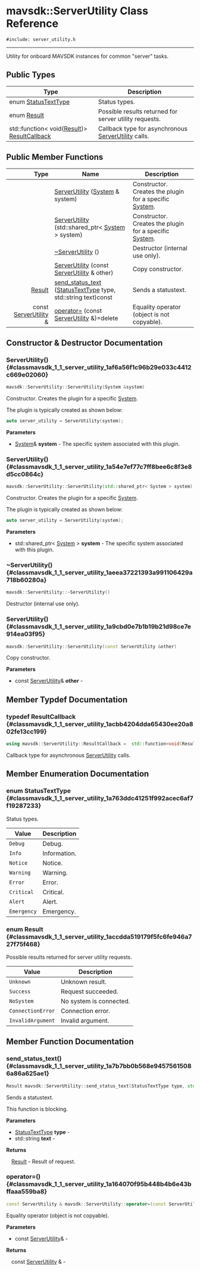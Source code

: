 # mavsdk::ServerUtility Class Reference
`#include: server_utility.h`

----


Utility for onboard MAVSDK instances for common "server" tasks. 


## Public Types


Type | Description
--- | ---
enum [StatusTextType](#classmavsdk_1_1_server_utility_1a763ddc41251f992acec6af7f19287233) | Status types.
enum [Result](#classmavsdk_1_1_server_utility_1accdda519179f5fc6fe946a727f75f468) | Possible results returned for server utility requests.
std::function< void([Result](classmavsdk_1_1_server_utility.md#classmavsdk_1_1_server_utility_1accdda519179f5fc6fe946a727f75f468))> [ResultCallback](#classmavsdk_1_1_server_utility_1acbb4204dda65430ee20a802fe13cc199) | Callback type for asynchronous [ServerUtility](classmavsdk_1_1_server_utility.md) calls.

## Public Member Functions


Type | Name | Description
---: | --- | ---
&nbsp; | [ServerUtility](#classmavsdk_1_1_server_utility_1af6a56f1c96b29e033c4412c669e02060) ([System](classmavsdk_1_1_system.md) & system) | Constructor. Creates the plugin for a specific [System](classmavsdk_1_1_system.md).
&nbsp; | [ServerUtility](#classmavsdk_1_1_server_utility_1a54e7ef77c7ff8bee6c8f3e8d5cc0864c) (std::shared_ptr< [System](classmavsdk_1_1_system.md) > system) | Constructor. Creates the plugin for a specific [System](classmavsdk_1_1_system.md).
&nbsp; | [~ServerUtility](#classmavsdk_1_1_server_utility_1aeea37221393a991106429a718b60280a) () | Destructor (internal use only).
&nbsp; | [ServerUtility](#classmavsdk_1_1_server_utility_1a9cbd0e7b1b19b21d98ce7e914ea03f95) (const [ServerUtility](classmavsdk_1_1_server_utility.md) & other) | Copy constructor.
[Result](classmavsdk_1_1_server_utility.md#classmavsdk_1_1_server_utility_1accdda519179f5fc6fe946a727f75f468) | [send_status_text](#classmavsdk_1_1_server_utility_1a7b7bb0b568e94575615086a86a625ae1) ([StatusTextType](classmavsdk_1_1_server_utility.md#classmavsdk_1_1_server_utility_1a763ddc41251f992acec6af7f19287233) type, std::string text)const | Sends a statustext.
const [ServerUtility](classmavsdk_1_1_server_utility.md) & | [operator=](#classmavsdk_1_1_server_utility_1a164070f95b448b4b6e43bffaaa559ba8) (const [ServerUtility](classmavsdk_1_1_server_utility.md) &)=delete | Equality operator (object is not copyable).


## Constructor & Destructor Documentation


### ServerUtility() {#classmavsdk_1_1_server_utility_1af6a56f1c96b29e033c4412c669e02060}
```cpp
mavsdk::ServerUtility::ServerUtility(System &system)
```


Constructor. Creates the plugin for a specific [System](classmavsdk_1_1_system.md).

The plugin is typically created as shown below: 

```cpp
auto server_utility = ServerUtility(system);
```

**Parameters**

* [System](classmavsdk_1_1_system.md)& **system** - The specific system associated with this plugin.

### ServerUtility() {#classmavsdk_1_1_server_utility_1a54e7ef77c7ff8bee6c8f3e8d5cc0864c}
```cpp
mavsdk::ServerUtility::ServerUtility(std::shared_ptr< System > system)
```


Constructor. Creates the plugin for a specific [System](classmavsdk_1_1_system.md).

The plugin is typically created as shown below: 

```cpp
auto server_utility = ServerUtility(system);
```

**Parameters**

* std::shared_ptr< [System](classmavsdk_1_1_system.md) > **system** - The specific system associated with this plugin.

### ~ServerUtility() {#classmavsdk_1_1_server_utility_1aeea37221393a991106429a718b60280a}
```cpp
mavsdk::ServerUtility::~ServerUtility()
```


Destructor (internal use only).


### ServerUtility() {#classmavsdk_1_1_server_utility_1a9cbd0e7b1b19b21d98ce7e914ea03f95}
```cpp
mavsdk::ServerUtility::ServerUtility(const ServerUtility &other)
```


Copy constructor.


**Parameters**

* const [ServerUtility](classmavsdk_1_1_server_utility.md)& **other** - 

## Member Typdef Documentation


### typedef ResultCallback {#classmavsdk_1_1_server_utility_1acbb4204dda65430ee20a802fe13cc199}

```cpp
using mavsdk::ServerUtility::ResultCallback =  std::function<void(Result)>
```


Callback type for asynchronous [ServerUtility](classmavsdk_1_1_server_utility.md) calls.


## Member Enumeration Documentation


### enum StatusTextType {#classmavsdk_1_1_server_utility_1a763ddc41251f992acec6af7f19287233}


Status types.


Value | Description
--- | ---
<span id="classmavsdk_1_1_server_utility_1a763ddc41251f992acec6af7f19287233aa603905470e2a5b8c13e96b579ef0dba"></span> `Debug` | Debug. 
<span id="classmavsdk_1_1_server_utility_1a763ddc41251f992acec6af7f19287233a4059b0251f66a18cb56f544728796875"></span> `Info` | Information. 
<span id="classmavsdk_1_1_server_utility_1a763ddc41251f992acec6af7f19287233a24efa7ee4511563b16144f39706d594f"></span> `Notice` | Notice. 
<span id="classmavsdk_1_1_server_utility_1a763ddc41251f992acec6af7f19287233a0eaadb4fcb48a0a0ed7bc9868be9fbaa"></span> `Warning` | Warning. 
<span id="classmavsdk_1_1_server_utility_1a763ddc41251f992acec6af7f19287233a902b0d55fddef6f8d651fe1035b7d4bd"></span> `Error` | Error. 
<span id="classmavsdk_1_1_server_utility_1a763ddc41251f992acec6af7f19287233a278d01e5af56273bae1bb99a98b370cd"></span> `Critical` | Critical. 
<span id="classmavsdk_1_1_server_utility_1a763ddc41251f992acec6af7f19287233ab92071d61c88498171928745ca53078b"></span> `Alert` | Alert. 
<span id="classmavsdk_1_1_server_utility_1a763ddc41251f992acec6af7f19287233aa3fa706f20bc0b7858b7ae6932261940"></span> `Emergency` | Emergency. 

### enum Result {#classmavsdk_1_1_server_utility_1accdda519179f5fc6fe946a727f75f468}


Possible results returned for server utility requests.


Value | Description
--- | ---
<span id="classmavsdk_1_1_server_utility_1accdda519179f5fc6fe946a727f75f468a88183b946cc5f0e8c96b2e66e1c74a7e"></span> `Unknown` | Unknown result. 
<span id="classmavsdk_1_1_server_utility_1accdda519179f5fc6fe946a727f75f468a505a83f220c02df2f85c3810cd9ceb38"></span> `Success` | Request succeeded. 
<span id="classmavsdk_1_1_server_utility_1accdda519179f5fc6fe946a727f75f468a1119faf72ba0dfb23aeea644fed960ad"></span> `NoSystem` | No system is connected. 
<span id="classmavsdk_1_1_server_utility_1accdda519179f5fc6fe946a727f75f468a094a6f6b0868122a9dd008cb91c083e4"></span> `ConnectionError` | Connection error. 
<span id="classmavsdk_1_1_server_utility_1accdda519179f5fc6fe946a727f75f468a253ca7dd096ee0956cccee4d376cab8b"></span> `InvalidArgument` | Invalid argument. 

## Member Function Documentation


### send_status_text() {#classmavsdk_1_1_server_utility_1a7b7bb0b568e94575615086a86a625ae1}
```cpp
Result mavsdk::ServerUtility::send_status_text(StatusTextType type, std::string text) const
```


Sends a statustext.

This function is blocking.

**Parameters**

* [StatusTextType](classmavsdk_1_1_server_utility.md#classmavsdk_1_1_server_utility_1a763ddc41251f992acec6af7f19287233) **type** - 
* std::string **text** - 

**Returns**

&emsp;[Result](classmavsdk_1_1_server_utility.md#classmavsdk_1_1_server_utility_1accdda519179f5fc6fe946a727f75f468) - Result of request.

### operator=() {#classmavsdk_1_1_server_utility_1a164070f95b448b4b6e43bffaaa559ba8}
```cpp
const ServerUtility & mavsdk::ServerUtility::operator=(const ServerUtility &)=delete
```


Equality operator (object is not copyable).


**Parameters**

* const [ServerUtility](classmavsdk_1_1_server_utility.md)&  - 

**Returns**

&emsp;const [ServerUtility](classmavsdk_1_1_server_utility.md) & - 